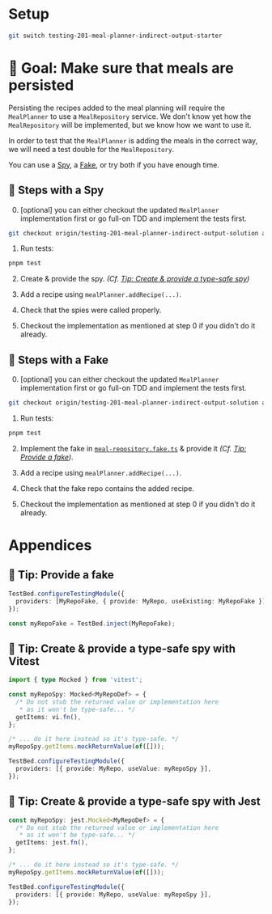 # Setup

```sh
git switch testing-201-meal-planner-indirect-output-starter
```

# 🎯 Goal: Make sure that meals are persisted

Persisting the recipes added to the meal planning will require the `MealPlanner` to use a `MealRepository` service.
We don't know yet how the `MealRepository` will be implemented, but we know how we want to use it.

In order to test that the `MealPlanner` is adding the meals in the correct way, we will need a test double for the `MealRepository`.

You can use a [Spy](#-steps-with-a-spy), a [Fake](#-steps-with-a-fake), or try both if you have enough time.

## 📝 Steps with a Spy

0. [optional] you can either checkout the updated `MealPlanner` implementation first or go full-on TDD and implement the tests first.

```sh
git checkout origin/testing-201-meal-planner-indirect-output-solution apps/whiskmate/src/app/meal-planner/meal-planner.service.ts
```

1. Run tests:

```sh
pnpm test
```

2. Create & provide the spy. _(Cf. [Tip: Create & provide a type-safe spy](#-tip--create--provide-a-type-safe-spy))_

3. Add a recipe using `mealPlanner.addRecipe(...)`.

4. Check that the spies were called properly.

5. Checkout the implementation as mentioned at step 0 if you didn't do it already.

## 📝 Steps with a Fake

0. [optional] you can either checkout the updated `MealPlanner` implementation first or go full-on TDD and implement the tests first.

```sh
git checkout origin/testing-201-meal-planner-indirect-output-solution apps/whiskmate/src/app/meal-planner/meal-planner.service.ts
```

1. Run tests:

```sh
pnpm test
```

2. Implement the fake in [`meal-repository.fake.ts`](../apps/whiskmate/src/app/meal-planner/meal-repository.fake.ts) & provide it _(Cf. [Tip: Provide a fake](#-tip--provide-a-fake))_.

3. Add a recipe using `mealPlanner.addRecipe(...)`.

4. Check that the fake repo contains the added recipe.

5. Checkout the implementation as mentioned at step 0 if you didn't do it already.

# Appendices

## 🎁 Tip: Provide a fake

```ts
TestBed.configureTestingModule({
  providers: [MyRepoFake, { provide: MyRepo, useExisting: MyRepoFake }],
});

const myRepoFake = TestBed.inject(MyRepoFake);
```

## 🎁 Tip: Create & provide a type-safe spy with Vitest

```ts
import { type Mocked } from 'vitest';

const myRepoSpy: Mocked<MyRepoDef> = {
  /* Do not stub the returned value or implementation here
   * as it won't be type-safe... */
  getItems: vi.fn(),
};

/* ... do it here instead so it's type-safe. */
myRepoSpy.getItems.mockReturnValue(of([]));

TestBed.configureTestingModule({
  providers: [{ provide: MyRepo, useValue: myRepoSpy }],
});
```

## 🎁 Tip: Create & provide a type-safe spy with Jest

```ts
const myRepoSpy: jest.Mocked<MyRepoDef> = {
  /* Do not stub the returned value or implementation here
   * as it won't be type-safe... */
  getItems: jest.fn(),
};

/* ... do it here instead so it's type-safe. */
myRepoSpy.getItems.mockReturnValue(of([]));

TestBed.configureTestingModule({
  providers: [{ provide: MyRepo, useValue: myRepoSpy }],
});
```
